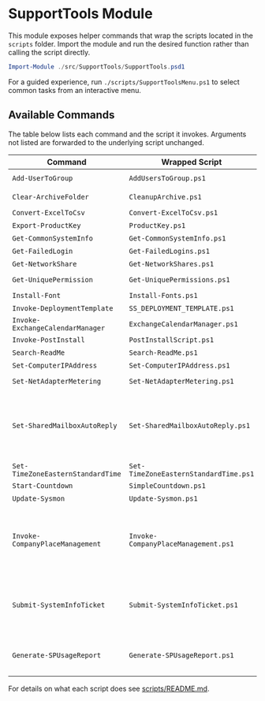 # SupportTools Module

This module exposes helper commands that wrap the scripts located in the `scripts` folder.
Import the module and run the desired function rather than calling the script directly.

```powershell
Import-Module ./src/SupportTools/SupportTools.psd1
```

For a guided experience, run `./scripts/SupportToolsMenu.ps1` to select
common tasks from an interactive menu.

## Available Commands

The table below lists each command and the script it invokes. Arguments not
listed are forwarded to the underlying script unchanged.

| Command | Wrapped Script | Key Parameters | Example |
|---------|----------------|---------------|---------|
| `Add-UserToGroup` | `AddUsersToGroup.ps1` | `CsvPath`, `GroupName` | `Add-UserToGroup -CsvPath users.csv -GroupName 'Team'` |
| `Clear-ArchiveFolder` | `CleanupArchive.ps1` | *passthrough* | `Clear-ArchiveFolder -SiteUrl https://contoso.sharepoint.com/sites/Files` |
| `Convert-ExcelToCsv` | `Convert-ExcelToCsv.ps1` | *passthrough* | `Convert-ExcelToCsv -Path workbook.xlsx` |
| `Export-ProductKey` | `ProductKey.ps1` | *passthrough* | `Export-ProductKey` |
| `Get-CommonSystemInfo` | `Get-CommonSystemInfo.ps1` | *passthrough* | `Get-CommonSystemInfo` |
| `Get-FailedLogin` | `Get-FailedLogins.ps1` | *passthrough* | `Get-FailedLogin -ComputerName PC1` |
| `Get-NetworkShare` | `Get-NetworkShares.ps1` | *passthrough* | `Get-NetworkShare -ComputerName FS01` |
| `Get-UniquePermission` | `Get-UniquePermissions.ps1` | *passthrough* | `Get-UniquePermission -SiteUrl https://contoso.sharepoint.com/sites/HR` |
| `Install-Font` | `Install-Fonts.ps1` | *passthrough* | `Install-Font -Source C:\Fonts` |
| `Invoke-DeploymentTemplate` | `SS_DEPLOYMENT_TEMPLATE.ps1` | *passthrough* | `Invoke-DeploymentTemplate -Verbose` |
| `Invoke-ExchangeCalendarManager` | `ExchangeCalendarManager.ps1` | *interactive* | `Invoke-ExchangeCalendarManager` |
| `Invoke-PostInstall` | `PostInstallScript.ps1` | *passthrough* | `Invoke-PostInstall -Domain contoso.com` |
| `Search-ReadMe` | `Search-ReadMe.ps1` | *passthrough* | `Search-ReadMe -Pattern 'setup'` |
| `Set-ComputerIPAddress` | `Set-ComputerIPAddress.ps1` | *passthrough* | `Set-ComputerIPAddress -CsvPath ip.csv` |
| `Set-NetAdapterMetering` | `Set-NetAdapterMetering.ps1` | *passthrough* | `Set-NetAdapterMetering -AdapterName Ethernet0` |
| `Set-SharedMailboxAutoReply` | `Set-SharedMailboxAutoReply.ps1` | `MailboxIdentity`, `StartTime`, `EndTime`, `InternalMessage`, `[ExternalMessage]`, `[ExternalAudience]`, `AdminUser`, `[UseWebLogin]` | `Set-SharedMailboxAutoReply -MailboxIdentity help@contoso.com -StartTime (Get-Date) -EndTime (Get-Date).AddDays(7) -InternalMessage 'OOO' -AdminUser admin@contoso.com` |
| `Set-TimeZoneEasternStandardTime` | `Set-TimeZoneEasternStandardTime.ps1` | *passthrough* | `Set-TimeZoneEasternStandardTime` |
| `Start-Countdown` | `SimpleCountdown.ps1` | *passthrough* | `Start-Countdown -Seconds 30` |
| `Update-Sysmon` | `Update-Sysmon.ps1` | *passthrough* | `Update-Sysmon -SourcePath D:\Tools` |
| `Invoke-CompanyPlaceManagement` | `Invoke-CompanyPlaceManagement.ps1` | `Action`, `DisplayName`, `[Type]`, `Street`, `City`, `State`, `PostalCode`, `CountryOrRegion`, `[AutoAddFloor]` | `Invoke-CompanyPlaceManagement -Action Create -DisplayName 'HQ' -Type Building -City Seattle` |
| `Submit-SystemInfoTicket` | `Submit-SystemInfoTicket.ps1` | `SiteName`, `RequesterEmail`, `[Subject]`, `[Description]`, `[LibraryName]`, `[FolderPath]` | `Submit-SystemInfoTicket -SiteName IT -RequesterEmail 'user@contoso.com'` |
| `Generate-SPUsageReport` | `Generate-SPUsageReport.ps1` | `[ItemThreshold]`, `[RequesterEmail]`, `[CsvPath]`, `[TranscriptPath]` | `Generate-SPUsageReport -RequesterEmail 'user@contoso.com'` |

For details on what each script does see [scripts/README.md](../scripts/README.md).


